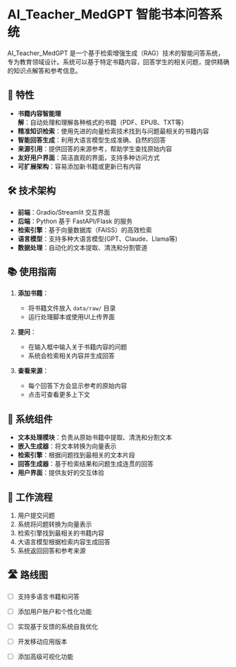 # AI_Teacher_MedGPT 智能书本问答系统

AI_Teacher_MedGPT 是一个基于检索增强生成（RAG）技术的智能问答系统，专为教育领域设计。系统可以基于特定书籍内容，回答学生的相关问题，提供精确的知识点解答和参考信息。

## 🌟 特性

- **书籍内容智能理解**：自动处理和理解各种格式的书籍（PDF、EPUB、TXT等）
- **精准知识检索**：使用先进的向量检索技术找到与问题最相关的书籍内容
- **智能回答生成**：利用大语言模型生成准确、自然的回答
- **来源引用**：提供回答的来源参考，帮助学生查找原始内容
- **友好用户界面**：简洁直观的界面，支持多种访问方式
- **可扩展架构**：容易添加新书籍或更新已有内容

## 🛠️ 技术架构

- **前端**：Gradio/Streamlit 交互界面
- **后端**：Python 基于 FastAPI/Flask 的服务
- **检索引擎**：基于向量数据库（FAISS）的高效检索
- **语言模型**：支持多种大语言模型(GPT、Claude、Llama等)
- **数据处理**：自动化的文本提取、清洗和分割管道



## 📚 使用指南

1. **添加书籍**：
   - 将书籍文件放入 `data/raw/` 目录
   - 运行处理脚本或使用UI上传界面

2. **提问**：
   - 在输入框中输入关于书籍内容的问题
   - 系统会检索相关内容并生成回答

3. **查看来源**：
   - 每个回答下方会显示参考的原始内容
   - 点击可查看更多上下文

## 🧩 系统组件

- **文本处理模块**：负责从原始书籍中提取、清洗和分割文本
- **嵌入生成器**：将文本转换为向量表示
- **检索引擎**：根据问题找到最相关的文本片段
- **回答生成器**：基于检索结果和问题生成连贯的回答
- **用户界面**：提供友好的交互体验

## 🔄 工作流程

1. 用户提交问题
2. 系统将问题转换为向量表示
3. 检索引擎找到最相关的书籍内容
4. 大语言模型根据检索内容生成回答
5. 系统返回回答和参考来源

## 🛣️ 路线图

- [ ] 支持多语言书籍和问答
- [ ] 添加用户账户和个性化功能
- [ ] 实现基于反馈的系统自我优化
- [ ] 开发移动应用版本
- [ ] 添加高级可视化功能

